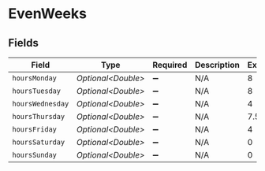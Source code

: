 # EvenWeeks


## Fields

| Field               | Type                | Required            | Description         | Example             |
| ------------------- | ------------------- | ------------------- | ------------------- | ------------------- |
| `hoursMonday`       | *Optional\<Double>* | :heavy_minus_sign:  | N/A                 | 8                   |
| `hoursTuesday`      | *Optional\<Double>* | :heavy_minus_sign:  | N/A                 | 8                   |
| `hoursWednesday`    | *Optional\<Double>* | :heavy_minus_sign:  | N/A                 | 4                   |
| `hoursThursday`     | *Optional\<Double>* | :heavy_minus_sign:  | N/A                 | 7.5                 |
| `hoursFriday`       | *Optional\<Double>* | :heavy_minus_sign:  | N/A                 | 4                   |
| `hoursSaturday`     | *Optional\<Double>* | :heavy_minus_sign:  | N/A                 | 0                   |
| `hoursSunday`       | *Optional\<Double>* | :heavy_minus_sign:  | N/A                 | 0                   |
